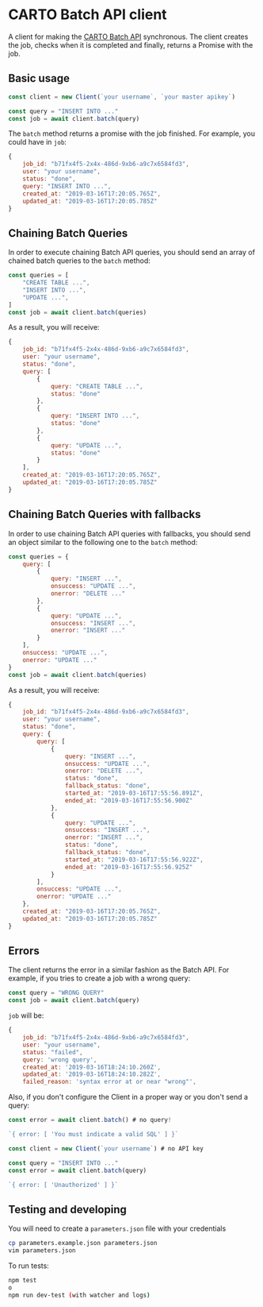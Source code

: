 # CARTO Batch API client

A client for making the [CARTO Batch API](https://carto.com/developers/sql-api/guides/batch-queries) synchronous. The client creates the job, checks when it is completed and finally, returns a Promise with the job.


## Basic usage

```javascript
const client = new Client(`your username`, `your master apikey`)

const query = "INSERT INTO ..."
const job = await client.batch(query)
```

The `batch` method returns a promise with the job finished. For example, you could have in `job`:

```javascript
{
    job_id: "b71fx4f5-2x4x-486d-9xb6-a9c7x6584fd3",
    user: "your username",
    status: "done",
    query: "INSERT INTO ...",
    created_at: "2019-03-16T17:20:05.765Z",
    updated_at: "2019-03-16T17:20:05.785Z"
}
```


## Chaining Batch Queries

In order to execute chaining Batch API queries, you should send an array of chained batch queries to the `batch` method:

```javascript
const queries = [
    "CREATE TABLE ...",
    "INSERT INTO ...",
    "UPDATE ...",
]
const job = await client.batch(queries)
```

As a result, you will receive:
```javascript
{
    job_id: "b71fx4f5-2x4x-486d-9xb6-a9c7x6584fd3",
    user: "your username",
    status: "done",
    query: [
        {
            query: "CREATE TABLE ...",
            status: "done"
        },
        {
            query: "INSERT INTO ...",
            status: "done"
        },
        {
            query: "UPDATE ...",
            status: "done"
        }
    ],
    created_at: "2019-03-16T17:20:05.765Z",
    updated_at: "2019-03-16T17:20:05.785Z"
}
```


## Chaining Batch Queries with fallbacks

In order to use chaining Batch API queries with fallbacks, you should send an object similar to the following one to the `batch` method:

```javascript
const queries = {
    query: [
        {
            query: "INSERT ...",
            onsuccess: "UPDATE ...",
            onerror: "DELETE ..."
        },
        {
            query: "UPDATE ...",
            onsuccess: "INSERT ...",
            onerror: "INSERT ..."
        }
    ],
    onsuccess: "UPDATE ...",
    onerror: "UPDATE ..."
}
const job = await client.batch(queries)
```

As a result, you will receive:

```javascript
{
    job_id: "b71fx4f5-2x4x-486d-9xb6-a9c7x6584fd3",
    user: "your username",
    status: "done",
    query: {
        query: [
            {
                query: "INSERT ...",
                onsuccess: "UPDATE ...",
                onerror: "DELETE ...",
                status: "done",
                fallback_status: "done",
                started_at: "2019-03-16T17:55:56.891Z",
                ended_at: "2019-03-16T17:55:56.900Z"
            },
            {
                query: "UPDATE ...",
                onsuccess: "INSERT ...",
                onerror: "INSERT ...",
                status: "done",
                fallback_status: "done",
                started_at: "2019-03-16T17:55:56.922Z",
                ended_at: "2019-03-16T17:55:56.925Z"
            }
        ],
        onsuccess: "UPDATE ...",
        onerror: "UPDATE ..."
    },
    created_at: "2019-03-16T17:20:05.765Z",
    updated_at: "2019-03-16T17:20:05.785Z"
}
```

## Errors

The client returns the error in a similar fashion as the Batch API. For example, if you tries to create a job with a wrong query:

```javascript
const query = "WRONG QUERY"
const job = await client.batch(query)
```

`job` will be:

```javascript
{
    job_id: "b71fx4f5-2x4x-486d-9xb6-a9c7x6584fd3",
    user: "your username",
    status: "failed",
    query: 'wrong query',
    created_at: '2019-03-16T18:24:10.260Z',
    updated_at: '2019-03-16T18:24:10.282Z',
    failed_reason: 'syntax error at or near "wrong"',
```

Also, if you don't configure the Client in a proper way or you don't send a query:
```javascript
const error = await client.batch() # no query!

`{ error: [ 'You must indicate a valid SQL' ] }`
```

```javascript
const client = new Client(`your username`) # no API key

const query = "INSERT INTO ..."
const error = await client.batch(query)

`{ error: [ 'Unauthorized' ] }`
```

## Testing and developing

You will need to create a `parameters.json` file with your credentials

```bash
cp parameters.example.json parameters.json
vim parameters.json
```

To run tests:
```bash
npm test
o
npm run dev-test (with watcher and logs)
```

